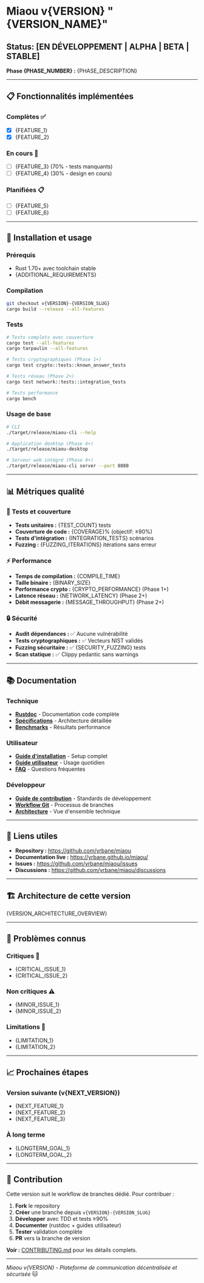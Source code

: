 # Miaou v{VERSION} "{VERSION_NAME}"

## Status: [EN DÉVELOPPEMENT | ALPHA | BETA | STABLE]

**Phase {PHASE_NUMBER} :** {PHASE_DESCRIPTION}

---

## 📋 Fonctionnalités implémentées

### Complètes ✅
- [x] {FEATURE_1}
- [x] {FEATURE_2}

### En cours 🚧
- [ ] {FEATURE_3} (70% - tests manquants)
- [ ] {FEATURE_4} (30% - design en cours)

### Planifiées 📋
- [ ] {FEATURE_5}
- [ ] {FEATURE_6}

---

## 🚀 Installation et usage

### Prérequis
- Rust 1.70+ avec toolchain stable
- {ADDITIONAL_REQUIREMENTS}

### Compilation
```bash
git checkout v{VERSION}-{VERSION_SLUG}
cargo build --release --all-features
```

### Tests
```bash
# Tests complets avec couverture
cargo test --all-features
cargo tarpaulin --all-features

# Tests cryptographiques (Phase 1+)
cargo test crypto::tests::known_answer_tests

# Tests réseau (Phase 2+)
cargo test network::tests::integration_tests

# Tests performance
cargo bench
```

### Usage de base
```bash
# CLI
./target/release/miaou-cli --help

# Application desktop (Phase 4+)
./target/release/miaou-desktop

# Serveur web intégré (Phase 4+)
./target/release/miaou-cli server --port 8080
```

---

## 📊 Métriques qualité

### 🧪 Tests et couverture
- **Tests unitaires :** {TEST_COUNT} tests
- **Couverture de code :** {COVERAGE}% (objectif: ≥90%)
- **Tests d'intégration :** {INTEGRATION_TESTS} scénarios
- **Fuzzing :** {FUZZING_ITERATIONS} itérations sans erreur

### ⚡ Performance
- **Temps de compilation :** {COMPILE_TIME}
- **Taille binaire :** {BINARY_SIZE}
- **Performance crypto :** {CRYPTO_PERFORMANCE} (Phase 1+)
- **Latence réseau :** {NETWORK_LATENCY} (Phase 2+)
- **Débit messagerie :** {MESSAGE_THROUGHPUT} (Phase 2+)

### 🔒 Sécurité
- **Audit dépendances :** ✅ Aucune vulnérabilité
- **Tests cryptographiques :** ✅ Vecteurs NIST validés
- **Fuzzing sécuritaire :** ✅ {SECURITY_FUZZING} tests
- **Scan statique :** ✅ Clippy pedantic sans warnings

---

## 📚 Documentation

### Technique
- **[Rustdoc](./target/doc/miaou/index.html)** - Documentation code complète
- **[Spécifications](../docs/versions/v{VERSION}-{VERSION_SLUG}.md)** - Architecture détaillée
- **[Benchmarks](./benchmarks/v{VERSION}-results.md)** - Résultats performance

### Utilisateur
- **[Guide d'installation](../docs/INSTALL.md)** - Setup complet
- **[Guide utilisateur](../docs/USER_GUIDE.md)** - Usage quotidien
- **[FAQ](../docs/FAQ.md)** - Questions fréquentes

### Développeur
- **[Guide de contribution](../docs/CONTRIBUTING.md)** - Standards de développement
- **[Workflow Git](../docs/GIT_WORKFLOW.md)** - Processus de branches
- **[Architecture](../docs/ARCHITECTURE.md)** - Vue d'ensemble technique

---

## 🔗 Liens utiles

- **Repository :** https://github.com/yrbane/miaou
- **Documentation live :** https://yrbane.github.io/miaou/
- **Issues :** https://github.com/yrbane/miaou/issues
- **Discussions :** https://github.com/yrbane/miaou/discussions

---

## 🏗️ Architecture de cette version

{VERSION_ARCHITECTURE_OVERVIEW}

---

## 🐛 Problèmes connus

### Critiques 🚨
- {CRITICAL_ISSUE_1}
- {CRITICAL_ISSUE_2}

### Non critiques ⚠️
- {MINOR_ISSUE_1}
- {MINOR_ISSUE_2}

### Limitations 📝
- {LIMITATION_1}
- {LIMITATION_2}

---

## 📈 Prochaines étapes

### Version suivante (v{NEXT_VERSION})
- {NEXT_FEATURE_1}
- {NEXT_FEATURE_2}
- {NEXT_FEATURE_3}

### À long terme
- {LONGTERM_GOAL_1}
- {LONGTERM_GOAL_2}

---

## 🤝 Contribution

Cette version suit le workflow de branches dédié. Pour contribuer :

1. **Fork** le repository
2. **Créer** une branche depuis `v{VERSION}-{VERSION_SLUG}`
3. **Développer** avec TDD et tests ≥90%
4. **Documenter** (rustdoc + guides utilisateur)
5. **Tester** validation complète
6. **PR** vers la branche de version

**Voir :** [CONTRIBUTING.md](../docs/CONTRIBUTING.md) pour les détails complets.

---

*Miaou v{VERSION} - Plateforme de communication décentralisée et sécurisée* 🐱